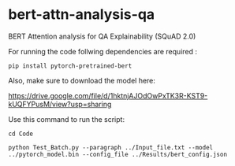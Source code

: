 # bert-attn-analysis-qa
BERT Attention analysis for QA Explainability (SQuAD 2.0)

For running the code follwing dependencies are required :

`pip install pytorch-pretrained-bert`

Also, make sure to download the model here:

https://drive.google.com/file/d/1hktnjAJOdOwPxTK3R-KST9-kUQFYPusM/view?usp=sharing

Use this command to run the script:

`cd Code`

`python Test_Batch.py --paragraph ../Input_file.txt --model ../pytorch_model.bin --config_file ../Results/bert_config.json`
